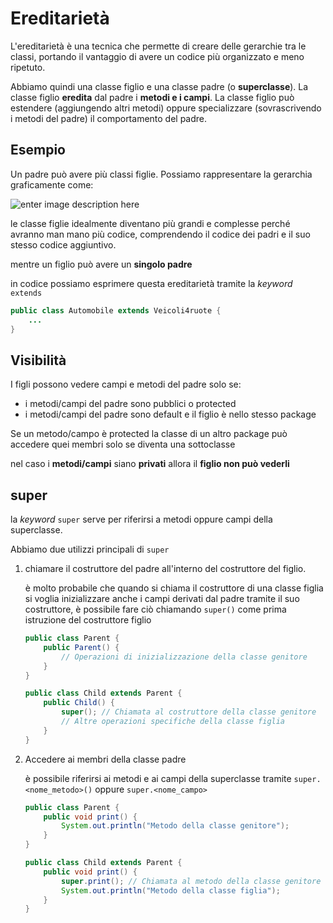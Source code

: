 ﻿# Ereditarietà

L'ereditarietà è una tecnica che permette di creare delle gerarchie tra le classi, portando il vantaggio di avere un codice più organizzato e meno ripetuto.

Abbiamo quindi una classe figlio e una classe padre (o **superclasse**). La classe figlio **eredita** dal padre i **metodi e i campi**. La classe figlio può estendere (aggiungendo altri metodi) oppure specializzare (sovrascrivendo i metodi del padre) il comportamento del padre.

## Esempio

Un padre può avere più classi figlie. Possiamo rappresentare la gerarchia graficamente come:

![enter image description here](https://i.ibb.co/7G8cLfX/ereditariet.png)

le classe figlie idealmente diventano più grandi e complesse perché avranno man mano più codice, comprendendo il codice dei padri e il suo stesso codice aggiuntivo.

mentre un figlio può avere un **singolo padre**

in codice possiamo esprimere questa ereditarietà tramite la *keyword* `extends`


```java
public class Automobile extends Veicoli4ruote {
	...
}
```

## Visibilità

I figli possono vedere campi e metodi del padre solo se:

- i metodi/campi del padre sono pubblici o protected
- i metodi/campi del padre sono default e il figlio è nello stesso package

Se un metodo/campo è protected la classe di un altro package può accedere quei membri solo se diventa una sottoclasse

nel caso i **metodi/campi** siano **privati** allora il **figlio non può vederli**


## super

la *keyword* `super` serve per riferirsi a metodi oppure campi della superclasse.

Abbiamo due utilizzi principali di `super`

1. chiamare il costruttore del padre all'interno del costruttore del figlio.

	è molto probabile che quando si chiama il costruttore di una classe figlia si voglia inizializzare anche i campi derivati dal padre tramite il suo costruttore, è possibile fare ciò chiamando `super()` come prima istruzione del costruttore figlio

	```java
	public class Parent {
	    public Parent() {
	        // Operazioni di inizializzazione della classe genitore
	    }
	}

	public class Child extends Parent {
	    public Child() {
	        super(); // Chiamata al costruttore della classe genitore
	        // Altre operazioni specifiche della classe figlia
	    }
	}
	```

2. Accedere ai membri della classe padre

	è possibile riferirsi ai metodi e ai campi della superclasse tramite `super.<nome_metodo>()` oppure `super.<nome_campo>`

	```java
	public class Parent {
	    public void print() {
	        System.out.println("Metodo della classe genitore");
	    }
	}

	public class Child extends Parent {
	    public void print() {
	        super.print(); // Chiamata al metodo della classe genitore
	        System.out.println("Metodo della classe figlia");
	    }
	}

	```

